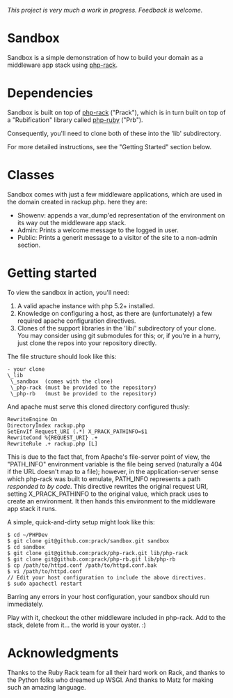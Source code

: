 _This project is very much a work in progress. Feedback is welcome._

Sandbox
=======

Sandbox is a simple demonstration of how to build your domain as a middleware app
stack using [php-rack](http://github.com/prack/php-rack).


Dependencies
============

Sandbox is built on top of [php-rack](http://github.com/prack/php-rack) ("Prack"), which
is in turn built on top of a "Rubification" library called 
[php-ruby](http://github.com/prack/php-rb "Prb Homepage") ("Prb").

Consequently, you'll need to clone both of these into the 'lib' subdirectory.

For more detailed instructions, see the "Getting Started" section below.


Classes
=======

Sandbox comes with just a few middleware applications, which are used in the domain
created in rackup.php. here they are:

* Showenv: appends a var_dump'ed representation of the environment on its way
  out the middleware app stack.
* Admin: Prints a welcome message to the logged in user.
* Public: Prints a generit message to a visitor of the site to a non-admin section.


Getting started
===============

To view the sandbox in action, you'll need:

1. A valid apache instance with php 5.2+ installed.
2. Knowledge on configuring a host, as there are (unfortunately) a few required
   apache configuration directives.
3. Clones of the support libraries in the 'lib/' subdirectory of your clone.
   You may consider using git submodules for this; or, if you're in a hurry, just clone
   the repos into your repository directly.

The file structure should look like this:

	- your clone
	\_lib
	 \_sandbox  (comes with the clone)
	 \_php-rack (must be provided to the repository)
	 \_php-rb   (must be provided to the repository)

And apache must serve this cloned directory configured thusly:

	RewriteEngine On
	DirectoryIndex rackup.php
	SetEnvIf Request_URI (.*) X_PRACK_PATHINFO=$1
	RewriteCond %{REQUEST_URI} .+
	RewriteRule .+ rackup.php [L]

This is due to the fact that, from Apache's file-server point of view, the "PATH\_INFO"
environment variable is the file being served (naturally a 404 if the URL doesn't map to a file);
however, in the application-server sense which php-rack was built to emulate, PATH\_INFO
represents a path _responded to by code_. This directive rewrites the original
request URI, setting X\_PRACK_PATHINFO to the original value, which prack uses to create
an environment. It then hands this environment to the middleware app stack it runs.

A simple, quick-and-dirty setup might look like this:

	$ cd ~/PHPDev
	$ git clone git@github.com:prack/sandbox.git sandbox
	$ cd sandbox
	$ git clone git@github.com:prack/php-rack.git lib/php-rack
	$ git clone git@github.com:prack/php-rb.git lib/php-rb
	$ cp /path/to/httpd.conf /path/to/httpd.conf.bak
	$ vi /path/to/httpd.conf
	// Edit your host configuration to include the above directives.
	$ sudo apachectl restart

Barring any errors in your host configuration, your sandbox should run immediately.

Play with it, checkout the other middleware included in php-rack. Add to the stack, delete
from it... the world is your oyster. :)


Acknowledgments
===============

Thanks to the Ruby Rack team for all their hard work on Rack, and thanks to the Python folks
who dreamed up WSGI. And thanks to Matz for making such an amazing language.
